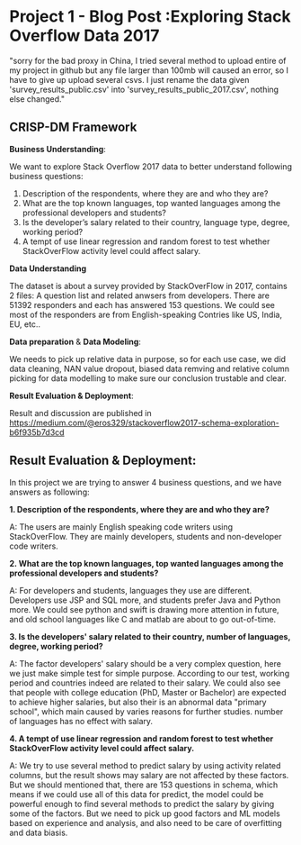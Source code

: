 # Project 1 - Blog Post :Exploring Stack Overflow Data 2017 
 "sorry for the bad proxy in China, I tried several method to upload entire of my project in github but any file larger than 100mb will caused an error, so I have to give up upload several csvs. I just rename the data given 'survey_results_public.csv' into 'survey_results_public_2017.csv', nothing else changed."

## CRISP-DM Framework

**Business Understanding**: 

We want to explore Stack Overflow 2017 data to better understand following business questions:

1. Description of the respondents, where they are and who they are?
2. What are the top known languages, top wanted languages among the professional developers and students?
3. Is the developer’s salary related to their country, language type, degree, working period?
4. A tempt of use linear regression and random forest to test whether StackOverFlow activity level could affect salary.

**Data Understanding** 

The dataset is about a survey provided by StackOverFlow in 2017, contains 2 files: A question list and related anwsers from developers. There are 51392 responders and each has answered 153 questions. We could see most of the responders are from English-speaking Contries like US, India, EU, etc..

**Data preparation** & **Data Modeling**: 

We needs to pick up relative data in purpose, so for each use case, we did data cleaning, NAN value dropout, biased data remving and relative column picking for data modelling to make sure our conclusion trustable and clear.

**Result Evaluation & Deployment**: 

Result and discussion are published in https://medium.com/@eros329/stackoverflow2017-schema-exploration-b6f935b7d3cd


## Result Evaluation & Deployment:

In this project we are trying to answer 4 business questions, and we have answers as following:
    
**1. Description of the respondents, where they are and who they are?**

A: The users are mainly English speaking code writers using StackOverFlow. They are mainly developers, students and non-developer code writers.

**2. What are the top known languages, top wanted languages among the professional developers and students?**

A: For developers and students, languages they use are different. Developers use JSP and SQL more, and students prefer Java and Python more.
  We could see python and swift is drawing more attention in future, and old school languages like C and matlab are about to go out-of-time.  

**3. Is the developers' salary related to their country, number of languages, degree, working period?**

A: The factor developers' salary should be a very complex question, here we just make simple test for simple purpose. 
  According to our test, working period and countries indeed are related to their salary. We could also see that people with college education (PhD, Master or Bachelor) are expected to achieve higher salaries, but also their is an abnormal data "primary school", which main caused by varies reasons for further studies. number of languages has no effect with salary.

**4. A tempt of use linear regression and random forest to test whether StackOverFlow activity level could affect salary.**

A: We try to use several method to predict salary by using activity related columns, but the result shows may salary are not affected by these factors.
But we should mentioned that, there are 153 questions in schema, which means if we could use all of this data for predict, the model could be powerful enough to find several methods to predict the salary by giving some of the factors. But we need to pick up good factors and ML models based on experience and analysis, and also need to be care of overfitting and data biasis. 
